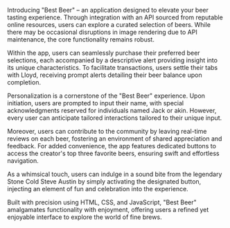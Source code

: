 Introducing "Best Beer" – an application designed to elevate your beer tasting experience. Through integration with an API sourced from reputable online resources, users can explore a curated selection of beers. While there may be occasional disruptions in image rendering due to API maintenance, the core functionality remains robust.

Within the app, users can seamlessly purchase their preferred beer selections, each accompanied by a descriptive alert providing insight into its unique characteristics. To facilitate transactions, users settle their tabs with Lloyd, receiving prompt alerts detailing their beer balance upon completion.

Personalization is a cornerstone of the "Best Beer" experience. Upon initiation, users are prompted to input their name, with special acknowledgments reserved for individuals named Jack or akin. However, every user can anticipate tailored interactions tailored to their unique input.

Moreover, users can contribute to the community by leaving real-time reviews on each beer, fostering an environment of shared appreciation and feedback. For added convenience, the app features dedicated buttons to access the creator's top three favorite beers, ensuring swift and effortless navigation.

As a whimsical touch, users can indulge in a sound bite from the legendary Stone Cold Steve Austin by simply activating the designated button, injecting an element of fun and celebration into the experience.

Built with precision using HTML, CSS, and JavaScript, "Best Beer" amalgamates functionality with enjoyment, offering users a refined yet enjoyable interface to explore the world of fine brews.
